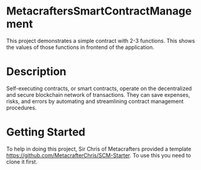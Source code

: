# MetacraftersSmartContractManagement
This project demonstrates a simple contract with 2-3 functions. This shows the values of those functions in frontend of the application.

# Description
Self-executing contracts, or smart contracts, operate on the decentralized and secure blockchain network of transactions. They can save expenses, risks, and errors by automating and streamlining contract management procedures.

# Getting Started
To help in doing this project, Sir Chris of Metacrafters provided a template https://github.com/MetacrafterChris/SCM-Starter. 
To use this you need to clone it first. 
